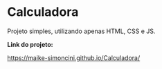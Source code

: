 # Calculadora

Projeto simples, utilizando apenas HTML, CSS e JS.

**Link do projeto:**

https://maike-simoncini.github.io/Calculadora/
